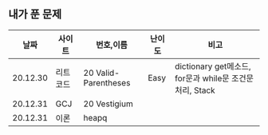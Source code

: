 ## 내가 푼 문제


|날짜|사이트|번호,이름|난이도|비고|
|--|--|--|--|--|
|20.12.30|리트코드|20 Valid-Parentheses|Easy|dictionary get메소드, for문과 while문 조건문 처리, Stack|
|20.12.31|GCJ|20 Vestigium|||
|20.12.31|이론|heapq|||
